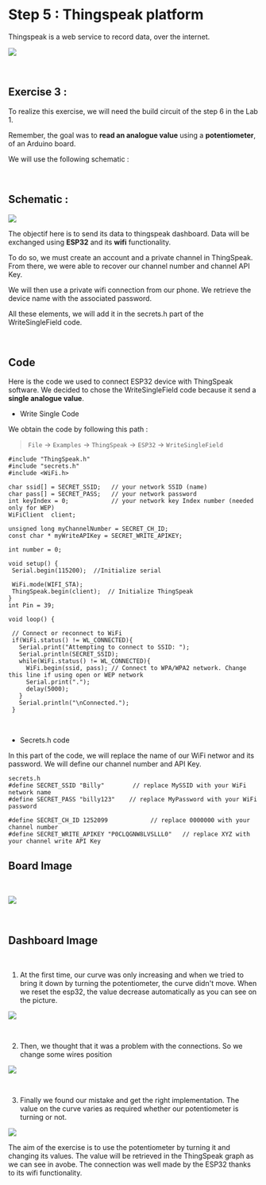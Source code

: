 # Step 5 : Thingspeak platform

Thingspeak is a web service to record data, over the internet. 
 
![](thingspeak-platform-min.png)


<br>

## **Exercise 3 :**

To realize this exercise, we will need the build circuit of the step 6 in the Lab 1. 

Remember, the goal was to **read an analogue value** using a **potentiometer**, of an Arduino board. 

We will use the following schematic : 

<br>

## **Schematic :**

![](step5.png)

The objectif here is to send its data to thingspeak dashboard. Data will be exchanged using **ESP32** and its **wifi** functionality.

To do so, we must create an account and a private channel in ThingSpeak. From there, we were able to recover our channel number and channel API Key.

We will then use a private wifi connection from our phone. We retrieve the device name with the associated password.

All these elements, we will add it in the secrets.h part of the WriteSingleField code. 

<br>

## **Code** 

Here is the code we used to connect ESP32 device with ThingSpeak software. 
We decided to chose the WriteSingleField code because it send a **single analogue value**.

- Write Single Code

We obtain the code by following this path :
<br>


> `File` -> `Examples` -> `ThingSpeak` -> `ESP32` -> `WriteSingleField`

``` 
#include "ThingSpeak.h"
#include "secrets.h"
#include <WiFi.h>

char ssid[] = SECRET_SSID;   // your network SSID (name) 
char pass[] = SECRET_PASS;   // your network password
int keyIndex = 0;            // your network key Index number (needed only for WEP)
WiFiClient  client;

unsigned long myChannelNumber = SECRET_CH_ID;
const char * myWriteAPIKey = SECRET_WRITE_APIKEY;

int number = 0;

void setup() {
 Serial.begin(115200);  //Initialize serial

 WiFi.mode(WIFI_STA);
 ThingSpeak.begin(client);  // Initialize ThingSpeak
}
int Pin = 39;

void loop() {

 // Connect or reconnect to WiFi
 if(WiFi.status() != WL_CONNECTED){
   Serial.print("Attempting to connect to SSID: ");
   Serial.println(SECRET_SSID);
   while(WiFi.status() != WL_CONNECTED){
     WiFi.begin(ssid, pass); // Connect to WPA/WPA2 network. Change this line if using open or WEP network
     Serial.print(".");
     delay(5000);
   } 
   Serial.println("\nConnected.");
 }

``` 

<br>


- Secrets.h code 

In this part of the code, we will replace the name of our WiFi networ and its password. We will define our channel number and API Key. 

``` 
secrets.h
#define SECRET_SSID "Billy"        // replace MySSID with your WiFi network name
#define SECRET_PASS "billy123"    // replace MyPassword with your WiFi password

#define SECRET_CH_ID 1252099            // replace 0000000 with your channel number
#define SECRET_WRITE_APIKEY "P0CLQGNW8LVSLLL0"   // replace XYZ with your channel write API Key

``` 

## **Board Image**
<br>

![](step5-photo.jpg)
<br>

<br>

## **Dashboard Image** 
<br>

1. At the first time, our curve was only increasing and when we tried to bring it down by turning the potentiometer, the curve didn't move.
When we reset the esp32, the value decrease automatically as you can see on the picture.

![](dashboard-min.png)

<br>


2. Then, we thought that it was a problem with the connections. So we change some wires position

![](dashboard-2-min.png)

<br>


3. Finally we found our mistake and get the right implementation. The value on the curve varies as required whether our potentiometer is turning or not.

![](thingspeak-image-min.png)





The aim of the exercise is to use the potentiometer by turning it and changing its values.
The value will be retrieved in the ThingSpeak graph as we can see in avobe.
The connection was well made by the ESP32 thanks to its wifi functionality.